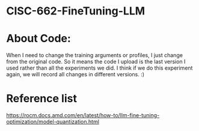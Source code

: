 # CISC-662-FineTuning-LLM


# About Code:
When I need to change the training arguments or profiles, I just change from the original code. So it means the code I upload is the last version I used rather than all the experiments we did.
I think if we do this experiment again, we will record all changes in different versions. :)

# Reference list
https://rocm.docs.amd.com/en/latest/how-to/llm-fine-tuning-optimization/model-quantization.html
